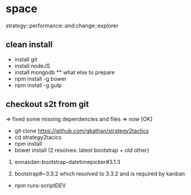 # space
strategy::performance::and:change::explorer

clean install
-------------
* install git
* install nodeJS
* install mongodb
** what else to prepare
* npm install -g bower
* npm install -g gulp


checkout s2t from git
--------------------
=> fixed some missing dependencies and files
=> now [OK]

* git clone https://github.com/gkathan/strategy2tactics
* cd strategy2tacics
* npm install 
* bower install (2 resolves: latest bootstrap + old other)

 1) eonasdan-bootstrap-datetimepicker#3.1.3
 
 3) bootstrap#~3.3.2 which resolved to 3.3.2 and is required by kanban
 
 * npm runs-scriptDEV
 
 
